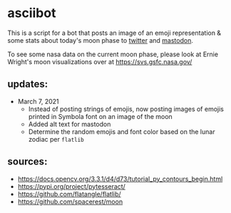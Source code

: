 # asciibot

This is a script for a bot that posts an image of an emoji representation & some stats about today's moon phase to [twitter](https://twitter.com/the_moon_is) and [mastodon](https://botsin.space/@moon).

To see some nasa data on the current moon phase, please look at Ernie Wright's moon visualizations over at https://svs.gsfc.nasa.gov/

## updates:
- March 7, 2021 
  - Instead of posting strings of emojis, now posting images of emojis printed in Symbola font on an image of the moon
  - Added alt text for mastodon
  - Determine the random emojis and font color based on the lunar zodiac per `flatlib`


## sources:

- https://docs.opencv.org/3.3.1/d4/d73/tutorial_py_contours_begin.html
- https://pypi.org/project/pytesseract/
- https://github.com/flatangle/flatlib/
- https://github.com/spacerest/moon

